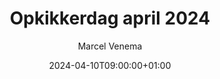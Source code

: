 ---
title: "Opkikkerdag april 2024"
description: ""
date: 2024-04-10T09:00:00+01:00
image: "/images/blog/image-placeholder.png"
categories: ["ModelX"]
author: "Marcel Venema" 
tags: []
draft: true
---